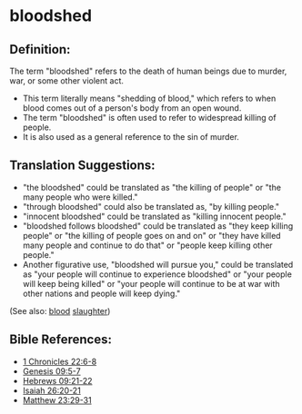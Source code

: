 # bloodshed #

## Definition: ##

The term "bloodshed" refers to the death of human beings due to murder, war, or some other violent act.

* This term literally means "shedding of blood," which refers to when blood comes out of a person's body from an open wound.
* The term "bloodshed" is often used to refer to widespread killing of people.
* It is also used as a general reference to the sin of murder.

## Translation Suggestions: ##

* "the bloodshed" could be translated as "the killing of people" or "the many people who were killed."
* "through bloodshed" could also be translated as, "by killing people."
* "innocent bloodshed" could be translated as "killing innocent people."
* "bloodshed follows bloodshed" could be translated as "they keep killing people" or "the killing of people goes on and on" or "they have killed many people and continue to do that" or "people keep killing other people."
* Another figurative use, "bloodshed will pursue you," could be translated as "your people will continue to experience bloodshed" or "your people will keep being killed" or "your people will continue to be at war with other nations and people will keep dying."

(See also: [blood](../kt/blood.md) [slaughter](../other/slaughter.md))

## Bible References: ##

* [1 Chronicles 22:6-8](https://door43.org/en/bible/notes/1ch/22/06)
* [Genesis 09:5-7](https://door43.org/en/bible/notes/gen/09/05)
* [Hebrews 09:21-22](https://door43.org/en/bible/notes/heb/09/21)
* [Isaiah 26:20-21](https://door43.org/en/bible/notes/isa/26/20)
* [Matthew 23:29-31](https://door43.org/en/bible/notes/mat/23/29)

